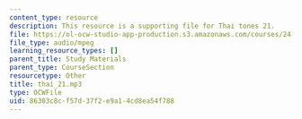 ```yaml
---
content_type: resource
description: This resource is a supporting file for Thai tones 21.
file: https://ol-ocw-studio-app-production.s3.amazonaws.com/courses/24-901-language-and-its-structure-i-phonology-fall-2010/86303c8cf57d37f2e9a14cd8ea54f788_thai_21.mp3
file_type: audio/mpeg
learning_resource_types: []
parent_title: Study Materials
parent_type: CourseSection
resourcetype: Other
title: thai_21.mp3
type: OCWFile
uid: 86303c8c-f57d-37f2-e9a1-4cd8ea54f788
---
```

